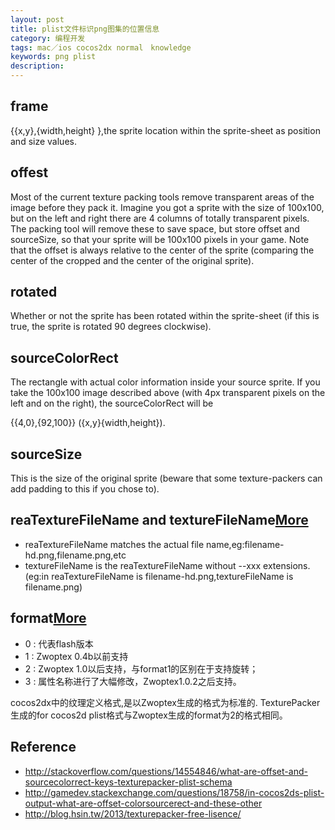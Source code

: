 ```yaml
---
layout: post
title: plist文件标识png图集的位置信息
category: 编程开发
tags: mac／ios cocos2dx normal　knowledge
keywords: png plist
description: 
---
```


## frame

\{\{x,y},{width,height} },the sprite location within the sprite-sheet as position and size values.

## offest

Most of the current texture packing tools remove transparent areas of the image before they pack it. Imagine you got a sprite with the size of 100x100, but on the left and right there are 4 columns of totally transparent pixels. The packing tool will remove these to save space, but store offset and sourceSize, so that your sprite will be 100x100 pixels in your game. Note that the offset is always relative to the center of the sprite (comparing the center of the cropped and the center of the original sprite).

## rotated

Whether or not the sprite has been rotated within the sprite-sheet (if this is true, the sprite is rotated 90 degrees clockwise).

## sourceColorRect

The rectangle with actual color information inside your source sprite. If you take the 100x100 image described above (with 4px transparent pixels on the left and on the right), the sourceColorRect will be

 \{\{4,0},{92,100}} ({x,y}{width,height}).
 
## sourceSize

This is the size of the original sprite (beware that some texture-packers can add padding to this if you chose to).

## reaTextureFileName and textureFileName[More](http://forum.cocos2d-swift.org/t/cocos2d-and-universal-graphics/2944/4)

* reaTextureFileName matches the actual file name,eg:filename-hd.png,filename.png,etc
* textureFileName is the reaTextureFileName without --xxx extensions.(eg:in reaTextureFileName is filename-hd.png,textureFileName is filename.png)

## format[More](http://zengrong.net/post/1981.htm)

* 0 : 代表flash版本
* 1 : Zwoptex 0.4b以前支持
* 2 : Zwoptex 1.0以后支持，与format1的区别在于支持旋转；
* 3 : 属性名称进行了大幅修改，Zwoptex1.0.2之后支持。

cocos2dx中的纹理定义格式,是以Zwoptex生成的格式为标准的.
TexturePacker生成的for cocos2d plist格式与Zwoptex生成的format为2的格式相同。



## Reference
* <http://stackoverflow.com/questions/14554846/what-are-offset-and-sourcecolorrect-keys-texturepacker-plist-schema>
* <http://gamedev.stackexchange.com/questions/18758/in-cocos2ds-plist-output-what-are-offset-colorsourcerect-and-these-other>
* <http://blog.hsin.tw/2013/texturepacker-free-lisence/>